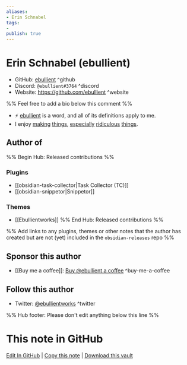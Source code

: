 ```yaml
---
aliases:
- Erin Schnabel
tags:
- 
publish: true
---
```


# Erin Schnabel (ebullient)

- GitHub: [ebullient](https://github.com/ebullient/) ^github
- Discord: `@ebullient#3764` ^discord
- Website: <https://github.com/ebullient> ^website
<!-- - [[Publish sites|Publish site]]: ^publish-->

%% Feel free to add a bio below this comment %%

- ⚡ [ebullient](https://www.merriam-webster.com/dictionary/ebullient) is a word, and all of its definitions apply to me.
- I enjoy [making](https://github.com/quarkusio/quarkus) [things](https://github.com/quarkiverse/quarkus-micrometer-registry), [especially](https://github.com/ebullient/monster-combat) [ridiculous](https://github.com/ebullient/fc5-convert-cli) [things](https://github.com/gameontext).

## Author of

%% Begin Hub: Released contributions %%
### Plugins
- [[obsidian-task-collector|Task Collector (TC)]]
- [[obsidian-snippetor|Snippetor]]

### Themes
- [[Ebullientworks]]
%% End Hub: Released contributions %%

%% Add links to any plugins, themes or other notes that the author has created but are not (yet) included in the `obsidian-releases` repo %%

<!--
### Unlisted plugins
-->

<!--
### Others
-->

## Sponsor this author

- [[Buy me a coffee]]: [Buy @ebullient a coffee](https://www.buymeacoffee.com/ebullient) ^buy-me-a-coffee

<!--- [[GitHub sponsors]]: [Sponsor @ebullient on GitHub Sponsors](https://github.com/sponsors/ebullient) ^github-sponsor
- [[PayPal]]: ^paypal
- [[Patreon]]: ^patreon
-->

## Follow this author

- Twitter: [@ebullientworks](https://twitter.com/ebullientworks) ^twitter

<!--
- [[YouTube Channels|On YouTube]]: ^youtube
- ...
-->

%% Hub footer: Please don't edit anything below this line %%

# This note in GitHub

<span class="git-footer">[Edit In GitHub](https://github.dev/obsidian-community/obsidian-hub/blob/main/01%20-%20Community/People/ebullient.md "git-hub-edit-note") | [Copy this note](https://raw.githubusercontent.com/obsidian-community/obsidian-hub/main/01%20-%20Community/People/ebullient.md "git-hub-copy-note") | [Download this vault](https://github.com/obsidian-community/obsidian-hub/archive/refs/heads/main.zip "git-hub-download-vault") </span>
